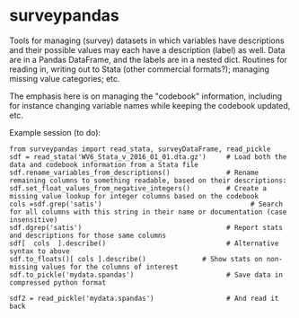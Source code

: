 # surveypandas

Tools for managing (survey) datasets in which variables have descriptions and their possible values may each have a description (label) as well. Data are in a Pandas DataFrame, and the labels are in a nested dict. Routines for reading in, writing out to Stata (other commercial formats?); managing missing value categories; etc.

The emphasis here is on managing the "codebook" information, including for instance changing variable names while keeping the codebook updated, etc.


Example session (to do): 

    from surveypandas import read_stata, surveyDataFrame, read_pickle
    sdf = read_stata('WV6_Stata_v_2016_01_01.dta.gz')     # Load both the data and codebook information from a Stata file
    sdf.rename_variables_from_descriptions()              # Rename remaining columns to something readable, based on their descriptions:
    sdf.set_float_values_from_negative_integers()         # Create a missing value lookup for integer columns based on the codebook
    cols =sdf.grep('satis')                                     # Search for all columns with this string in their name or documentation (case insensitive)
    sdf.dgrep('satis')                                    # Report stats and descriptions for those same columns
    sdf[  cols  ].describe()                              # Alternative syntax to above
    sdf.to_floats()[ cols ].describe()              # Show stats on non-missing values for the columns of interest
    sdf.to_pickle('mydata.spandas')                       # Save data in compressed python format

    sdf2 = read_pickle('mydata.spandas')                  # And read it back
